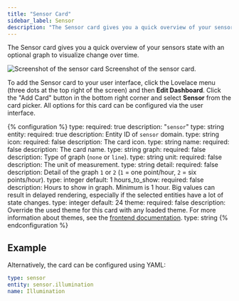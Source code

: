 ```yaml
---
title: "Sensor Card"
sidebar_label: Sensor
description: "The Sensor card gives you a quick overview of your sensors state with an optional graph to visualize change over time."
---
```


The Sensor card gives you a quick overview of your sensors state with an optional graph to visualize change over time.

<p class='img'>
  <img src='/images/lovelace/lovelace_sensor.png' alt='Screenshot of the sensor card'>
  Screenshot of the sensor card.
</p>

To add the Sensor card to your user interface, click the Lovelace menu (three dots at the top right of the screen) and then **Edit Dashboard**. Click the "Add Card" button in the bottom right corner and select **Sensor** from the card picker. All options for this card can be configured via the user interface.

{% configuration %}
type:
  required: true
  description: "`sensor`"
  type: string
entity:
  required: true
  description: Entity ID of `sensor` domain.
  type: string
icon:
  required: false
  description: The card icon.
  type: string
name:
  required: false
  description: The card name.
  type: string
graph:
  required: false
  description: Type of graph (`none` or `line`).
  type: string
unit:
  required: false
  description: The unit of measurement.
  type: string
detail:
  required: false
  description: Detail of the graph `1` or `2` (`1` = one point/hour, `2` = six points/hour).
  type: integer
  default: 1
hours_to_show:
  required: false
  description: Hours to show in graph. Minimum is 1 hour. Big values can result in delayed rendering, especially if the selected entities have a lot of state changes.
  type: integer
  default: 24
theme:
  required: false
  description: Override the used theme for this card with any loaded theme. For more information about themes, see the [frontend documentation](/integrations/frontend/).
  type: string
{% endconfiguration %}

## Example

Alternatively, the card can be configured using YAML:

```yaml
type: sensor
entity: sensor.illumination
name: Illumination
```
